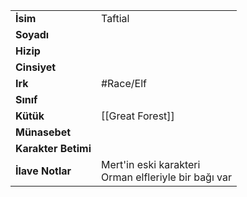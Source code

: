 |  |  |
|---|---|
| **İsim** | Taftial|
| **Soyadı** | |
| **Hizip** | |
| **Cinsiyet** | |
| **Irk** | #Race/Elf|
| **Sınıf** | |
| **Kütük** | [[Great Forest]]|
| **Münasebet** | |
| **Karakter Betimi** | |
| **İlave Notlar** | Mert'in eski karakteri<br>Orman elfleriyle bir bağı var|
